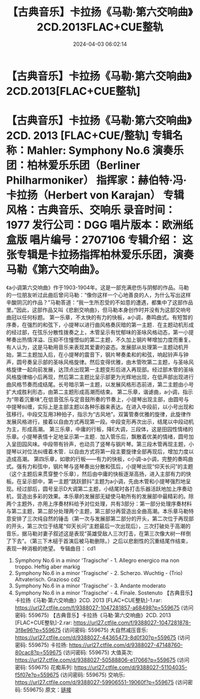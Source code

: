 ﻿---
title: 【古典音乐】卡拉扬《马勒·第六交响曲》2CD.2013FLAC+CUE整轨
date: 2024-04-03 06:02:14
categories: 古典音乐、新世纪、纯音雅乐
tags: 纯音雅乐
---
# 【古典音乐】卡拉扬《马勒·第六交响曲》2CD.2013[FLAC+CUE整轨]

【古典音乐】卡拉扬《马勒·第六交响曲》2CD. 2013
[FLAC+CUE/整轨]
专辑名称：Mahler: Symphony No.6
演奏乐团：柏林爱乐乐团（Berliner Philharmoniker）
指挥家：赫伯特·冯·卡拉扬（Herbert von Karajan）
专辑风格：古典音乐、交响乐
录音时间：1977
发行公司：DGG
唱片版本：欧洲纸盒版
唱片编号：2707106
专辑介绍：
这张专辑是卡拉扬指挥柏林爱乐乐团，演奏马勒《第六交响曲》。
==========
《a小调第六交响曲》作于1903-1904年。这是一部充满悲伤与阴郁的作品。马勒的一位朋友听过此曲后曾问马勒：“像你这样一个心地善良的人，为什么写出这样辛酸阴沉的作品？”马勒答道：“我一生所忍受的不如意的遭遇，都集中了这部作品里。”因此，这部作品又叫《悲剧交响曲》，但马勒本身创作时并没有为这部交响号曲冠以任何标题。
第一乐章，不太快的有力的快板，a小调，奏鸣曲式。有短暂的序奏，在强烈的和弦下，小提琴以进行曲风格奏灰暗的第一主题．在主题动机形成的经过部，在弦乐分散性拨奏之上，木管呈示有忧郁味的圣咏风格动态，第一小提琴奏出热情洋溢、压抑不住憧憬似的第二主题，不久加上钢片琴增加力度而重复。有人认为，这是马勒用音乐来表现其爱妻的姿态。发展部从处理第一主题动机开始，第二主题加入后，在小提琴的震音下，钢片琴奏柔和的和弦，响起铃声与钟声，圆号奏呈示部的圣咏风格旋律。然后变得优雅，由木管吹第二主题，与圣咏风格旋律一起向前发展，达顶点出现第一主题变形后进入再现部。经过部木管的圣咏风格旋律缩小后再现，然后第二主题比呈示部更为光辉地出现，在低声部出现进行曲风格节奏而成结尾。长号暗示第一主题，以发展风格形态前进，第二主题由小号扩大成胜利形态，由第二主题形成高潮而结束。
第二乐章，谐谑曲，a小调，指示为“带着沉重味”,在低音弦乐与定音鼓所奏的节奏上，小提琴出现主部，由圆号与中提琴纠缠，实际上是主部主题以各种乐器来表达。在进入中段前，以小号出现和弦移行。中段交互用3种拍子，指示为“古风地”。双簧管奏优雅的旋律，此旋律作发展风格进行，接着以自由方式再现第一段。中段变形再次出示，结尾以中段动机为主，形成高潮。
第三乐章，中庸的行板，降E大调，三段体，这是田园性情绪的乐章。小提琴表情十足地呈示第一主题．加入管乐后，飘散着优美的情绪，圆号加入呈田园风味。中段带有铃声，也动员了竖琴与钢片琴。第三段木管再现主题，小提琴以对位法纠缠着木管．以自由方式将第一段主要旋律全部再现后，增加力度以造成高潮。
第四乐章，如歌的行板——有力的快板，c小调-a小调，完整的奏鸣曲式。强有力和弦中，钢片琴与竖琴奏出分散和弦后，小提琴出现“仰天长问”的主题（这个主题后来贯穿整个乐章），然后由中庸的快板逐渐高扬，进入主部有力的快板。在呈示部中，第一主题“跳跃颤抖”主题为a小调，先由木管和小提琴强烈地呈现。经过部后，圆号呈示D大调第二主题，小结尾时各打击乐器活跃地加上序奏动机，营造出多彩的效果。本乐章的发展部无疑使马勒所有的发展部中最精彩的。除两个主题外，亦用上序奏材料给予对位处理，共有3部分：第一部分处理序奏材料与第二主题，第二部分处理两个主题，第三部分再营造出全曲高潮。本乐章马勒特意安排了三次纯自然的锤击（第一次与发展部第二部分的开头，第二次位于再现部的开头，第三次位于结尾“仰天长问”主题最后一次出现后），三次打破处于高潮的音乐，据马勒对妻子叙述这是表现“英雄受敌人三次打击，在第三次像大树一样倒了下去”。（第三下木槌于首演后被马勒删除。）之后以悲剧性的沉重结尾作结束，表现一种消极的绝望。
专辑曲目：
cd1
01. Symphony No.6 in a minor 'Tragische' - 1. Allegro energico
ma non troppo. Heftig aber markig
02. Symphony No.6 in a minor 'Tragische' - 2. Scherzo. Wuchtig -
(Trio) Altvaterisch. Grazioso
cd2
01. Symphony No.6 in a minor 'Tragische' - 3. Andante
moderato
02. Symphony No.6 in a minor 'Tragische' - 4. Finale.
Sostenuto
【古典音乐】卡拉扬《马勒·第六交响曲》2CD. 2013 [FLAC+CUE整轨]-1.rar: https://url27.ctfile.com/f/9388027-1047281857-a68498?p=559675
(访问密码: 559675)
【古典音乐】卡拉扬《马勒·第六交响曲》2CD. 2013 [FLAC+CUE整轨]-2.rar: https://url27.ctfile.com/f/9388027-1047281878-3f8e96?p=559675
(访问密码: 559675)
大自然减压音乐: https://url27.ctfile.com/d/9388027-44365473-8d0f30?p=559675
(访问密码: 559675)
卡拉扬: https://url27.ctfile.com/d/9388027-47148760-80cac8?p=559675
(访问密码: 559675)
大值英次: https://url27.ctfile.com/d/9388027-50588806-e17066?p=559675
(访问密码: 559675)
花痴系列: https://url27.ctfile.com/d/9388027-51104035-f5f07e?p=559675
(访问密码: 559675)
交响乐: https://url27.ctfile.com/d/9388027-59906551-19060f?p=559675
(访问密码: 559675)
原文：[链接](https://blog.sina.com.cn/s/blog_1647c7e76010314yq.html)